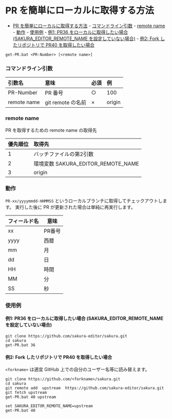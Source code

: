﻿# PR を簡単にローカルに取得する方法

<!-- TOC -->

- [PR を簡単にローカルに取得する方法](#pr-を簡単にローカルに取得する方法)
        - [コマンドライン引数](#コマンドライン引数)
        - [remote name](#remote-name)
        - [動作](#動作)
        - [使用例](#使用例)
            - [例1: PR36 をローカルに取得したい場合 (SAKURA_EDITOR_REMOTE_NAME を設定していない場合)](#例1-pr36-をローカルに取得したい場合-sakura_editor_remote_name-を設定していない場合)
            - [例2: Fork したリポジトリで PR40 を取得したい場合](#例2-fork-したリポジトリで-pr40-を取得したい場合)

<!-- /TOC -->

```
get-PR.bat <PR-Number> [<remote name>]
```


### コマンドライン引数

|引数名|意味|必須|例|
|:--|:--|:--|:--|
|PR-Number|PR 番号|○|100|
|remote name|git remote の名前|×|origin|

### remote name

PR を取得するための remote name の取得先

|優先順位|取得先|
|:--|:--|
|1|バッチファイルの第2引数|
|2|環境変数 SAKURA_EDITOR_REMOTE_NAME|
|3|origin|


### 動作


`PR-xx/yyyymmdd-HHMMSS` というローカルブランチに取得してチェックアウトします。 
実行した後に PR が更新された場合は単純に再実行します。

|フィールド名|意味|
|--|--|
|xx|PR番号|
|yyyy|西暦|
|mm|月|
|dd|日|
|HH|時間|
|MM|分|
|SS|秒|


### 使用例

#### 例1: PR36 をローカルに取得したい場合 (SAKURA_EDITOR_REMOTE_NAME を設定していない場合)

```
git clone https://github.com/sakura-editor/sakura.git
cd sakura
get-PR.bat 36
```

#### 例2: Fork したリポジトリで PR40 を取得したい場合

`<forkname>` は適宜 GitHub 上での自分のユーザー名等に読み替えます。


```
git clone https://github.com/<forkname>/sakura.git
cd sakura
git remote add  upstream  https://github.com/sakura-editor/sakura.git
git fetch upstream
get-PR.bat 40 upstream

set SAKURA_EDITOR_REMOTE_NAME=upstream
get-PR.bat 40
```
